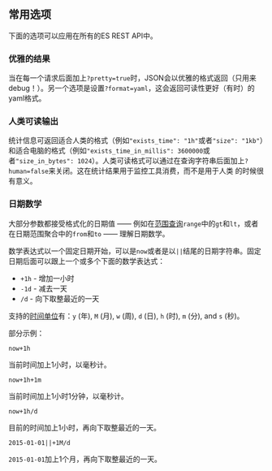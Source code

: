 ## 常用选项

下面的选项可以应用在所有的ES REST API中。

### 优雅的结果

当在每一个请求后面加上`?pretty=true`时，JSON会以优雅的格式返回（只用来debug！）。另一个选项是设置`?format=yaml`，这会返回可读性更好（有时）的yaml格式。

### 人类可读输出

统计信息可返回适合人类的格式（例如`"exists_time": "1h"`或者`"size": "1kb"`）和适合电脑的格式（例如`"exists_time_in_millis": 3600000`或者`"size_in_bytes": 1024`）。人类可读格式可以通过在查询字符串后面加上`?human=false`来关闭。这在统计结果用于监控工具消费，而不是用于人类
的时候很有意义。

### 日期数学

大部分参数都接受格式化的日期值 —— 例如在[范围查询](https://www.elastic.co/guide/en/elasticsearch/reference/2.3/query-dsl-range-query.html)`range`中的`gt`和`lt`，或者在日期范围聚合中的`from`和`to` —— 理解日期数学。

数学表达式以一个固定日期开始，可以是`now`或者是以`||`结尾的日期字符串。固定日期后面可以跟上一个或多个下面的数学表达式：

* `+1h` - 增加一小时
* `-1d` - 减去一天
* `/d` - 向下取整最近的一天

支持的[时间单位](https://www.elastic.co/guide/en/elasticsearch/reference/2.3/common-options.html#time-units)有：`y` (年), `M` (月), `w` (周), `d` (日), `h` (时), `m` (分), and `s` (秒)。

部分示例：

`now+1h`

当前时间加上1小时，以毫秒计。

`now+1h+1m`

当前时间加上1小时1分钟，以毫秒计。

`now+1h/d`

目前的时间加上1小时，再向下取整最近的一天。

`2015-01-01||+1M/d`

`2015-01-01`加上1个月，再向下取整最近的一天。


